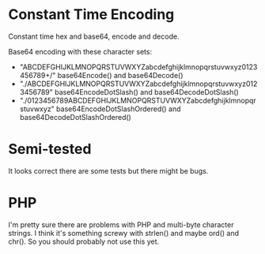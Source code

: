 Constant Time Encoding
======================

Constant time hex and base64, encode and decode.

Base64 encoding with these character sets:
* "ABCDEFGHIJKLMNOPQRSTUVWXYZabcdefghijklmnopqrstuvwxyz0123456789+/" base64Encode() and base64Decode()
* "./ABCDEFGHIJKLMNOPQRSTUVWXYZabcdefghijklmnopqrstuvwxyz0123456789" base64EncodeDotSlash() and base64DecodeDotSlash()
* "./0123456789ABCDEFGHIJKLMNOPQRSTUVWXYZabcdefghijklmnopqrstuvwxyz" base64EncodeDotSlashOrdered() and base64DecodeDotSlashOrdered()

Semi-tested
===========
It looks correct there are some tests but there might be bugs.

PHP
===
I'm pretty sure there are problems with PHP and multi-byte character strings. I think it's something screwy with strlen() and maybe ord() and chr(). So you should probably not use this yet.
